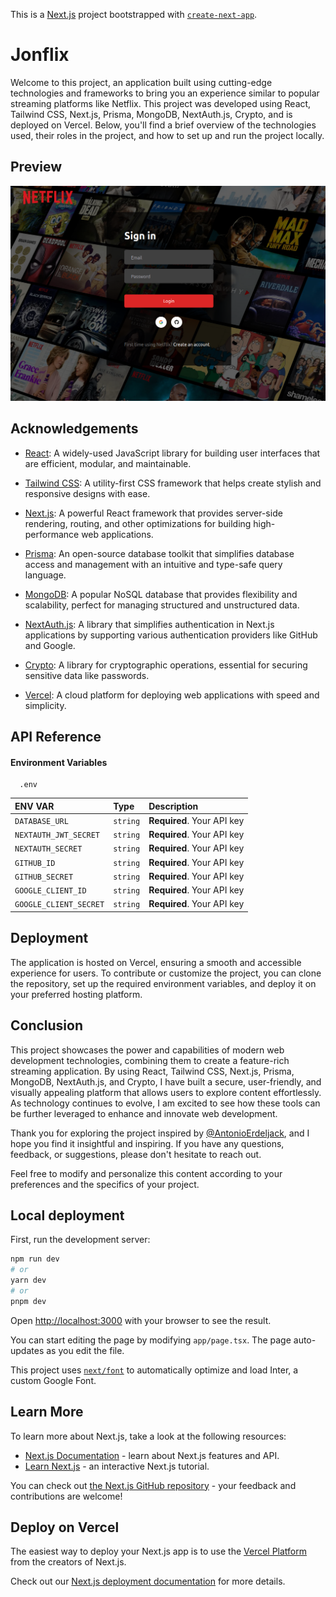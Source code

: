 This is a [Next.js](https://nextjs.org/) project bootstrapped with [`create-next-app`](https://github.com/vercel/next.js/tree/canary/packages/create-next-app).

# Jonflix

Welcome to this project, an application built using cutting-edge technologies and frameworks to bring you an experience similar to popular streaming platforms like Netflix. This project was developed using React, Tailwind CSS, Next.js, Prisma, MongoDB, NextAuth.js, Crypto, and is deployed on Vercel. Below, you'll find a brief overview of the technologies used, their roles in the project, and how to set up and run the project locally.

## Preview

![App Screenshot](/screenshot1.png)


## Acknowledgements

 - [React](): A widely-used JavaScript library for building user interfaces that are efficient, modular, and maintainable.
 - [Tailwind CSS](): A utility-first CSS framework that helps create stylish and responsive designs with ease.
 - [Next.js](): A powerful React framework that provides server-side rendering, routing, and other optimizations for building high-performance web applications.
- [Prisma](): An open-source database toolkit that simplifies database access and management with an intuitive and type-safe query language.

- [MongoDB](): A popular NoSQL database that provides flexibility and scalability, perfect for managing structured and unstructured data.

- [NextAuth.js](): A library that simplifies authentication in Next.js applications by supporting various authentication providers like GitHub and Google.

-  [Crypto](): A library for cryptographic operations, essential for securing sensitive data like passwords.

-    [Vercel](): A cloud platform for deploying web applications with speed and simplicity.

## API Reference

#### Environment Variables

```
  .env
```

| ENV VAR | Type     | Description                |
| :-------- | :------- | :------------------------- |
| `DATABASE_URL` | `string` | **Required**. Your API key |
| `NEXTAUTH_JWT_SECRET` | `string` | **Required**. Your API key |
| `NEXTAUTH_SECRET` | `string` | **Required**. Your API key |
| `GITHUB_ID` | `string` | **Required**. Your API key |
| `GITHUB_SECRET` | `string` | **Required**. Your API key |
| `GOOGLE_CLIENT_ID` | `string` | **Required**. Your API key |
| `GOOGLE_CLIENT_SECRET` | `string` | **Required**. Your API key |


## Deployment

The application is hosted on Vercel, ensuring a smooth and accessible experience for users. To contribute or customize the project, you can clone the repository, set up the required environment variables, and deploy it on your preferred hosting platform.


## Conclusion

This project showcases the power and capabilities of modern web development technologies, combining them to create a feature-rich streaming application. By using React, Tailwind CSS, Next.js, Prisma, MongoDB, NextAuth.js, and Crypto, I have built a secure, user-friendly, and visually appealing platform that allows users to explore content effortlessly. As technology continues to evolve, I am excited to see how these tools can be further leveraged to enhance and innovate web development.

Thank you for exploring the project inspired by [@AntonioErdeljack](https://github.com/AntonioErdeljac/), and I hope you find it insightful and inspiring. If you have any questions, feedback, or suggestions, please don't hesitate to reach out.

Feel free to modify and personalize this content according to your preferences and the specifics of your project.


## Local deployment

First, run the development server:

```bash
npm run dev
# or
yarn dev
# or
pnpm dev
```

Open [http://localhost:3000](http://localhost:3000) with your browser to see the result.

You can start editing the page by modifying `app/page.tsx`. The page auto-updates as you edit the file.

This project uses [`next/font`](https://nextjs.org/docs/basic-features/font-optimization) to automatically optimize and load Inter, a custom Google Font.

## Learn More

To learn more about Next.js, take a look at the following resources:

- [Next.js Documentation](https://nextjs.org/docs) - learn about Next.js features and API.
- [Learn Next.js](https://nextjs.org/learn) - an interactive Next.js tutorial.

You can check out [the Next.js GitHub repository](https://github.com/vercel/next.js/) - your feedback and contributions are welcome!

## Deploy on Vercel

The easiest way to deploy your Next.js app is to use the [Vercel Platform](https://vercel.com/new?utm_medium=default-template&filter=next.js&utm_source=create-next-app&utm_campaign=create-next-app-readme) from the creators of Next.js.

Check out our [Next.js deployment documentation](https://nextjs.org/docs/deployment) for more details.
